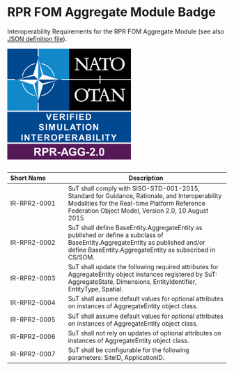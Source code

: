 # RPR FOM Aggregate Module Badge

Interoperability Requirements for the RPR FOM Aggregate Module (see also [JSON definition file](badges/RPR-AGG-2.0.json)). 

![RPR-AGG-2.0.png](images/RPR-AGG-2.0.png)


| Short&nbsp;Name&nbsp;&nbsp;&nbsp;&nbsp;&nbsp;&nbsp;&nbsp;&nbsp;&nbsp;&nbsp; | Description |
| ---------- | ----------- |
| IR-RPR2-0001 | SuT shall comply with SISO-STD-001-2015, Standard for Guidance, Rationale, and Interoperability Modalities for the Real-time Platform Reference Federation Object Model, Version 2.0, 10 August 2015 |
| IR-RPR2-0002 | SuT shall define BaseEntity.AggregateEntity as published or define a subclass of BaseEntity.AggregateEntity as published and/or define BaseEntity.AggregateEntity as subscribed in CS/SOM. |
| IR-RPR2-0003 | SuT shall update the following required attributes for AggregateEntity object instances registered by SuT: AggregateState, Dimensions, EntityIdentifier, EntityType, Spatial. |
| IR-RPR2-0004 | SuT shall assume default values for optional attributes on instances of AggregateEntity object class. |
| IR-RPR2-0005 | SuT shall assume default values for optional attributes on instances of AggregateEntity object class. |
| IR-RPR2-0006 | SuT shall not rely on updates of optional attributes on instances of AggregateEntity object class. |
| IR-RPR2-0007 | SuT shall be configurable for the following parameters: SiteID, ApplicationID. |

